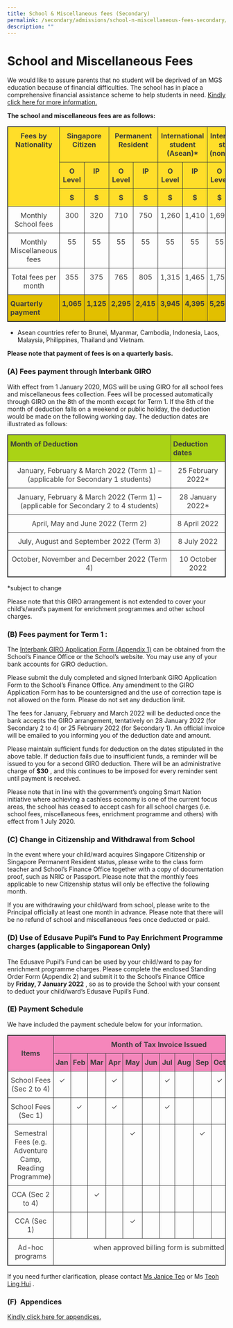 ```yaml
---
title: School & Miscellaneous fees (Secondary)
permalink: /secondary/admissions/school-n-miscellaneous-fees-secondary/
description: ""
---
```

# School and Miscellaneous Fees&nbsp;

We would like to assure parents that no student will be deprived of an MGS education because of financial difficulties. The school has in place a comprehensive financial assistance scheme to help students in need.&nbsp;[Kindly click here for more information.](https://staging.dt6ildc2mnegy.amplifyapp.com/secondary/admissions/financial-assistance-n-scholarships/)

**The school and miscellaneous fees are as follows:**

<style type="text/css">
.tg {
    border-collapse: collapse;
    border-spacing: 0;
    border: 1px solid;
}
.tg td {
    border: 1px solid;
    border-color: black;
    border-style: solid;
    border-width: 1px;
    overflow: hidden;
    padding: 10px 5px;
    word-break: normal;
}
.tg th {
    border: 1px solid;
    border-color: black;
    border-style: solid;
    border-width: 1px;
    font-weight: normal;
    overflow: hidden;
    padding: 10px 5px;
    word-break: normal;
}
.tg .tg-omza {
    border: 1px solid;
    background-color: #FFDE29;
    color: #3D3D3D;
    font-weight: bold;
    text-align: center;
    vertical-align: top
}
.tg .tg-uwnk {
    border: 1px solid;
    color: #3D3D3D;
    text-align: left;
    vertical-align: top
}
.tg .tg-4whn {
    border: 1px solid;
    background-color: #E2BF00;
    color: #3D3D3D;
    font-weight: bold;
    text-align: left;
    vertical-align: top
}
</style>
<table class="tg" width="100%">
  <thead>
    <tr>
      <th class="tg-omza" rowspan="3" width="20%">Fees by Nationality</th>
      <th colspan="2" class="tg-omza">Singapore Citizen</th>
      <th colspan="2" class="tg-omza">Permanent Resident</th>
      <th colspan="2" class="tg-omza">International student (Asean)*</th>
      <th colspan="2" class="tg-omza">International student (non-Asean)</th>
    </tr>
    <tr>
      <th class="tg-omza" width="10%">O Level</th>
      <th class="tg-omza" width="10%">IP</th>
      <th class="tg-omza" width="10%">O Level</th>
      <th class="tg-omza" width="10%">IP</th>
      <th class="tg-omza" width="10%">O Level</th>
      <th class="tg-omza" width="10%">IP</th>
      <th class="tg-omza" width="10%">O Level</th>
      <th class="tg-omza" width="10%">IP</th>
    </tr>
    <tr>
      <th class="tg-omza" width="10%">$</th>
      <th class="tg-omza" width="10%">$</th>
      <th class="tg-omza" width="10%">$</th>
      <th class="tg-omza" width="10%">$</th>
      <th class="tg-omza" width="10%">$</th>
      <th class="tg-omza" width="10%">$</th>
      <th class="tg-omza" width="10%">$</th>
      <th class="tg-omza" width="10%">$</th>
    </tr>
  </thead>
  <tbody>
    <tr>
      <td class="tg-uwnk" width="20%">Monthly School fees</td>
      <td class="tg-uwnk" width="10%">300</td>
      <td class="tg-uwnk" width="10%">320</td>
      <td class="tg-uwnk" width="10%">710</td>
      <td class="tg-uwnk" width="10%">750</td>
      <td class="tg-uwnk" width="10%">1,260</td>
      <td class="tg-uwnk" width="10%">1,410</td>
      <td class="tg-uwnk" width="10%">1,695</td>
      <td class="tg-uwnk" width="10%">1,900</td>
    </tr>
    <tr>
      <td class="tg-uwnk" width="20%">Monthly Miscellaneous fees</td>
      <td class="tg-uwnk" width="10%">55</td>
      <td class="tg-uwnk" width="10%">55</td>
      <td class="tg-uwnk" width="10%">55</td>
      <td class="tg-uwnk" width="10%">55</td>
      <td class="tg-uwnk" width="10%">55</td>
      <td class="tg-uwnk" width="10%">55</td>
      <td class="tg-uwnk" width="10%">55</td>
      <td class="tg-uwnk" width="10%">55</td>
    </tr>
    <tr>
      <td class="tg-uwnk" width="20%">Total fees per month</td>
      <td class="tg-uwnk" width="10%">355</td>
      <td class="tg-uwnk" width="10%">375</td>
      <td class="tg-uwnk" width="10%">765</td>
      <td class="tg-uwnk" width="10%">805</td>
      <td class="tg-uwnk" width="10%">1,315</td>
      <td class="tg-uwnk" width="10%">1,465</td>
      <td class="tg-uwnk" width="10%">1,750</td>
      <td class="tg-uwnk" width="10%">1,955</td>
    </tr>
    <tr>
      <td class="tg-4whn" width="20%">Quarterly payment</td>
      <td class="tg-4whn" width="10%">1,065</td>
      <td class="tg-4whn" width="10%">1,125</td>
      <td class="tg-4whn" width="10%">2,295</td>
      <td class="tg-4whn" width="10%">2,415</td>
      <td class="tg-4whn" width="10%">3,945</td>
      <td class="tg-4whn" width="10%">4,395</td>
      <td class="tg-4whn" width="10%">5,250</td>
      <td class="tg-4whn" width="10%">5,865</td>
    </tr>
  </tbody>
</table>



* Asean countries refer to Brunei, Myanmar, Cambodia, Indonesia, Laos, Malaysia, Philippines, Thailand and Vietnam.

**Please note that payment of fees is on a quarterly basis.**

### (A) Fees payment through Interbank GIRO

With effect from 1 January 2020, MGS will be using GIRO for all school fees and miscellaneous fees collection. Fees will be processed automatically through GIRO on the 8th of the month except for Term 1. If the 8th of the month of deduction falls on a weekend or public holiday, the deduction would be made on the following working day. The deduction dates are illustrated as follows:

<style type="text/css">
.tg {
	border:1px solid;
    border-collapse: collapse;
    border-spacing: 0;
}
.tg td {
	border:1px solid;
    border-color: black;
    border-style: solid;
    border-width: 1px;
    overflow: hidden;
    padding: 10px 5px;
    word-break: normal;
}
.tg th {
	border:1px solid;
    border-color: black;
    border-style: solid;
    border-width: 1px;
    font-weight: normal;
    overflow: hidden;
    padding: 10px 5px;
    word-break: normal;
}
.tg .tg-uwnk {
	border:1px solid;
    color: #3D3D3D;
    text-align: left;
    vertical-align: top
}
.tg .tg-3dzt {
	border:1px solid;
    background-color: #AAD315;
    color: #3D3D3D;
    font-weight: bold;
    text-align: left;
    vertical-align: top
}
</style>
<table class="tg" width="100%">
  <thead>
    <tr>
      <th class="tg-3dzt" width="75%">Month of Deduction</th>
      <th class="tg-3dzt" width="25%">Deduction dates</th>
    </tr>
  </thead>
  <tbody>
    <tr>
      <td class="tg-uwnk" width="75%">January, February &amp; March 2022 (Term 1) – (applicable for Secondary 1 students)</td>
      <td class="tg-uwnk" width="25%">25 February 2022*</td>
    </tr>
    <tr>
      <td class="tg-uwnk" width="75%">January, February &amp; March 2022 (Term 1) – (applicable for Secondary 2 to 4 students)</td>
      <td class="tg-uwnk" width="25%">28 January 2022*</td>
    </tr>
    <tr>
      <td class="tg-uwnk" width="75%">April, May and June 2022 (Term 2)</td>
      <td class="tg-uwnk" width="25%">8 April 2022</td>
    </tr>
    <tr>
      <td class="tg-uwnk" width="75%">July, August and September 2022 (Term 3)</td>
      <td class="tg-uwnk" width="25%">8 July 2022</td>
    </tr>
    <tr>
      <td class="tg-uwnk" width="75%">October, November and December 2022 (Term 4)</td>
      <td class="tg-uwnk" width="25%">10 October 2022</td>
    </tr>
  </tbody>
</table>


*subject to change

Please note that this GIRO arrangement is not extended to cover your child’s/ward’s payment for enrichment programmes and other school charges.

### (B) Fees payment for Term 1 :

The&nbsp;[Interbank GIRO Application Form (Appendix 1)](https://drive.google.com/file/d/1-NA2hyQirvFf_r-02vIokoCPg-9vDVdD/view?usp=sharing)&nbsp;can be obtained from the School’s Finance Office or the&nbsp;School’s website. You may use any of your bank accounts for GIRO deduction.  

Please submit the duly completed and signed Interbank GIRO Application Form to the School’s Finance Office. Any amendment to the GIRO Application Form has to be countersigned and the use of correction tape is not allowed on the form. Please do not set any deduction limit.  

The fees for January, February and March 2022 will be deducted once the bank accepts the GIRO arrangement, tentatively on 28 January 2022 (for Secondary 2 to 4) or 25 February 2022 (for Secondary 1). An official invoice will be emailed to you informing you of the deduction date and amount.

Please maintain sufficient funds for deduction on the dates stipulated in the above table. If deduction fails due to insufficient funds, a reminder will be issued to you for a second GIRO deduction. There will be an administrative charge of&nbsp;**$30**&nbsp;, and this continues to be imposed for every reminder sent until payment is received.  

Please note that in line with the government’s ongoing Smart Nation initiative where achieving a cashless economy is one of the current focus areas, the school has ceased to accept cash for all school charges (i.e. school fees, miscellaneous fees, enrichment programme and others) with effect from 1 July 2020.

### (C) Change in Citizenship and Withdrawal from School&nbsp;

In the event where your child/ward acquires Singapore Citizenship or Singapore Permanent Resident status, please write to the class form teacher and School’s Finance Office together with a copy of documentation proof, such as NRIC or Passport. Please note that the monthly fees applicable to new Citizenship status will only be effective the following month.

If you are withdrawing your child/ward from school, please write to the Principal officially at least one month in advance. Please note that there will be no refund of school and miscellaneous fees once deducted or paid.&nbsp;

### (D) Use of Edusave Pupil’s Fund to Pay Enrichment Programme charges (applicable to Singaporean Only)

The Edusave Pupil’s Fund can be used by your child/ward to pay for enrichment programme charges. Please complete the enclosed Standing Order Form (Appendix 2) and submit it to the School’s Finance Office by&nbsp;**Friday, 7 January 2022**&nbsp;, so as to provide the School with your consent to deduct your child/ward’s Edusave Pupil’s Fund. 

### (E) Payment Schedule

We have included the payment schedule below for your information.

<style type="text/css">
.tg {
    border: 1px solid;
    border-collapse: collapse;
    border-spacing: 0;
}
.tg td {
    border: 1px solid;
    border-color: black;
    border-style: solid;
    border-width: 1px;
    overflow: hidden;
    padding: 10px 5px;
    word-break: normal;
}
.tg th {
    border: 1px solid;
    border-color: black;
    border-style: solid;
    border-width: 1px;
    font-weight: normal;
    overflow: hidden;
    padding: 10px 5px;
    word-break: normal;
}
.tg .tg-uwnk {
    border: 1px solid;
    color: #3D3D3D;
    text-align: center;
    vertical-align: top
}
.tg .tg-pink {
    border: 1px solid;
    background-color: #F586BB;
    color: #3D3D3D;
    font-weight: bold;
    text-align: center;
    vertical-align: middle;
}
</style>
<table class="tg" width="100%">
  <thead>
    <tr>
      <th class="tg-pink" rowspan="2" width="40%">Items</th>
      <th class="tg-pink" colspan="12" width="60%">Month of Tax Invoice Issued</th>
    </tr>
    <tr>
      <th class="tg-pink" width="5%">Jan</th>
      <th class="tg-pink" width="5%">Feb</th>
      <th class="tg-pink" width="5%">Mar</th>
      <th class="tg-pink" width="5%">Apr</th>
      <th class="tg-pink" width="5%">May</th>
      <th class="tg-pink" width="5%">Jun</th>
      <th class="tg-pink" width="5%">Jul</th>
      <th class="tg-pink" width="5%">Aug</th>
      <th class="tg-pink" width="5%">Sep</th>
      <th class="tg-pink" width="5%">Oct</th>
      <th class="tg-pink" width="5%">Nov</th>
      <th class="tg-pink" width="5%">Dec</th>
    </tr>
  </thead>
  <tbody>
    <tr>
      <td class="tg-uwnk" width="40%">School Fees (Sec 2 to 4)</td>
      <td class="tg-uwnk" width="5%">✓</td>
      <td class="tg-uwnk" width="5%">&nbsp;</td>
      <td class="tg-uwnk" width="5%">&nbsp;</td>
      <td class="tg-uwnk" width="5%">✓</td>
      <td class="tg-uwnk" width="5%">&nbsp;</td>
      <td class="tg-uwnk" width="5%">&nbsp;</td>
      <td class="tg-uwnk" width="5%">✓</td>
      <td class="tg-uwnk" width="5%">&nbsp;</td>
      <td class="tg-uwnk" width="5%">&nbsp;</td>
      <td class="tg-uwnk" width="5%">✓</td>
      <td class="tg-uwnk" width="5%">&nbsp;</td>
      <td class="tg-uwnk" width="5%">&nbsp;</td>
    </tr>
    <tr>
      <td class="tg-uwnk" width="40%">School Fees (Sec 1)</td>
      <td class="tg-uwnk" width="5%">&nbsp;</td>
      <td class="tg-uwnk" width="5%">✓</td>
      <td class="tg-uwnk" width="5%">&nbsp;</td>
      <td class="tg-uwnk" width="5%">✓</td>
      <td class="tg-uwnk" width="5%">&nbsp;</td>
      <td class="tg-uwnk" width="5%">&nbsp;</td>
      <td class="tg-uwnk" width="5%">✓</td>
      <td class="tg-uwnk" width="5%">&nbsp;</td>
      <td class="tg-uwnk" width="5%">&nbsp;</td>
      <td class="tg-uwnk" width="5%">&nbsp;</td>
      <td class="tg-uwnk" width="5%">&nbsp;</td>
      <td class="tg-uwnk" width="5%">&nbsp;</td>
    </tr>
    <tr>
      <td class="tg-uwnk" width="40%">Semestral Fees (e.g. Adventure Camp, Reading Programme)</td>
      <td class="tg-uwnk" width="5%">&nbsp;</td>
      <td class="tg-uwnk" width="5%">&nbsp;</td>
      <td class="tg-uwnk" width="5%">&nbsp;</td>
      <td class="tg-uwnk" width="5%">&nbsp;</td>
      <td class="tg-uwnk" width="5%">✓</td>
      <td class="tg-uwnk" width="5%">&nbsp;</td>
      <td class="tg-uwnk" width="5%">&nbsp;</td>
      <td class="tg-uwnk" width="5%">&nbsp;</td>
      <td class="tg-uwnk" width="5%">✓</td>
      <td class="tg-uwnk" width="5%">&nbsp;</td>
      <td class="tg-uwnk" width="5%">&nbsp;</td>
      <td class="tg-uwnk" width="5%">&nbsp;</td>
    </tr>
    <tr>
      <td class="tg-uwnk" width="40%">CCA (Sec 2 to 4)</td>
      <td class="tg-uwnk" width="5%">&nbsp;</td>
      <td class="tg-uwnk" width="5%">&nbsp;</td>
      <td class="tg-uwnk" width="5%">✓</td>
      <td class="tg-uwnk" width="5%">&nbsp;</td>
      <td class="tg-uwnk" width="5%">&nbsp;</td>
      <td class="tg-uwnk" width="5%">&nbsp;</td>
      <td class="tg-uwnk" width="5%">&nbsp;</td>
      <td class="tg-uwnk" width="5%">&nbsp;</td>
      <td class="tg-uwnk" width="5%">&nbsp;</td>
      <td class="tg-uwnk" width="5%">&nbsp;</td>
      <td class="tg-uwnk" width="5%">&nbsp;</td>
      <td class="tg-uwnk" width="5%">&nbsp;</td>
    </tr>
    <tr>
      <td class="tg-uwnk">CCA (Sec 1)</td>
      <td class="tg-uwnk">&nbsp;</td>
      <td class="tg-uwnk">&nbsp;</td>
      <td class="tg-uwnk">&nbsp;</td>
      <td class="tg-uwnk">&nbsp;</td>
      <td class="tg-uwnk">✓</td>
      <td class="tg-uwnk">&nbsp;</td>
      <td class="tg-uwnk">&nbsp;</td>
      <td class="tg-uwnk">&nbsp;</td>
      <td class="tg-uwnk">&nbsp;</td>
      <td class="tg-uwnk">&nbsp;</td>
      <td class="tg-uwnk">&nbsp;</td>
      <td class="tg-uwnk">&nbsp;</td>
    </tr>
    <tr>
      <td class="tg-uwnk" width="40%">Ad-hoc programs</td>
      <td class="tg-uwnk" colspan="12">when approved billing form is submitted</td>
    </tr>
  </tbody>
</table>


If you need further clarification, please contact&nbsp;[Ms Janice Teo](mailto:janice_teo@mgs.sch.edu.sg)&nbsp;or&nbsp;Ms&nbsp;[Teoh Ling Hui](mailto:teoh_ling_hui@msg.sch.edu.sg)&nbsp;.

### (F)&nbsp; Appendices

[Kindly click here for appendices.](https://drive.google.com/drive/folders/1BDgtWQMTX8t_l6so2RyBuY2HEzJ-hp4v?usp=sharing)